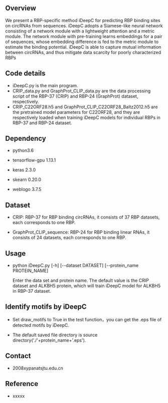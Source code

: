 ## Overview
We present a RBP-specific method iDeepC for predicting RBP binding sites on circRNAs from sequences. iDeepC adopts a Siamese-like neural network consisting of a network module with a lightweight attention and a metric module. The network module with pre-training learns embeddings for a pair of sequences, whose embedding difference is fed to the metric module to estimate the binding potential. iDeepC is able to capture mutual information between circRNAs, and thus mitigate data scarcity for poorly characterized RBPs

## Code details
* iDeepC.py is the main program.
* CRIP_data.py and GraphProt_CLIP_data.py are the data processing script of the RBP-37 (CRIP) and RBP-24 (GraphProt) dataset, respectively.
* CRIP_C22ORF28.h5 and GraphProt_CLIP_C22ORF28_Baltz2012.h5 are the pretrained model parameters for C22ORF28, and they are respectively loaded when training iDeepC models for individual RBPs in RBP-37 and RBP-24 dataset.

## Dependency

* python3.6

* tensorflow-gpu 1.13.1

* keras 2.3.0

* skearn 0.20.0

* weblogo 3.7.5


## Dataset

* CRIP: RBP-37 for RBP binding circRNAs, it consists of 37 RBP datasets, each  corresponds to one RBP.

* GraphProt_CLIP_sequence: RBP-24 for RBP binding linear RNAs, it consists of 24 datasets, each corresponds to one RBP.


## Usage

* python iDeepC.py [-h] [--dataset DATASET] [--protein_name PROTEIN_NAME]

  Enter the data set and protein name. The default value is the CRIP dataset and ALKBH5 protein, which will train iDeepC model for ALKBH5 in RBP-37 dataset. 



## Identify motifs by iDeepC

* Set draw_motifs to True in the test function，you can get the .eps file of detected motifs by iDeepC.

* The default saved file directory is source directory('./'+protein_name+'.eps').



## Contact
* 2008xypanatsjtu.edu.cn

## Reference
* xxxxx


